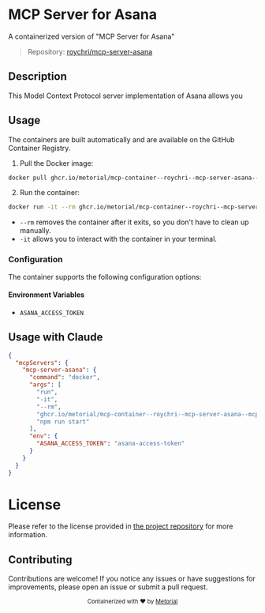 
# MCP Server for Asana

A containerized version of "MCP Server for Asana"

> Repository: [roychri/mcp-server-asana](https://github.com/roychri/mcp-server-asana)

## Description

This Model Context Protocol server implementation of Asana allows you


## Usage

The containers are built automatically and are available on the GitHub Container Registry.

1. Pull the Docker image:

```bash
docker pull ghcr.io/metorial/mcp-container--roychri--mcp-server-asana--mcp-server-asana
```

2. Run the container:

```bash
docker run -it --rm ghcr.io/metorial/mcp-container--roychri--mcp-server-asana--mcp-server-asana 
```

- `--rm` removes the container after it exits, so you don't have to clean up manually.
- `-it` allows you to interact with the container in your terminal.


### Configuration

The container supports the following configuration options:




#### Environment Variables

- `ASANA_ACCESS_TOKEN`




## Usage with Claude

```json
{
  "mcpServers": {
    "mcp-server-asana": {
      "command": "docker",
      "args": [
        "run",
        "-it",
        "--rm",
        "ghcr.io/metorial/mcp-container--roychri--mcp-server-asana--mcp-server-asana",
        "npm run start"
      ],
      "env": {
        "ASANA_ACCESS_TOKEN": "asana-access-token"
      }
    }
  }
}
```

# License

Please refer to the license provided in [the project repository](https://github.com/roychri/mcp-server-asana) for more information.

## Contributing

Contributions are welcome! If you notice any issues or have suggestions for improvements, please open an issue or submit a pull request.

<div align="center">
  <sub>Containerized with ❤️ by <a href="https://metorial.com">Metorial</a></sub>
</div>
  
